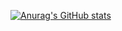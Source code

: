 [![Anurag's GitHub stats](https://github-readme-stats.vercel.app/api?username=Old-Camel)](https://github.com/anuraghazra/github-readme-stats)
